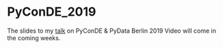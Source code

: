 # PyConDE_2019
The slides to my [talk](https://docs.google.com/presentation/d/1JTwgYQpPoeI0MfRJ1DMK6KDkpUz9nsBj1l5I-YjjP-o/edit?usp=sharing) on PyConDE &amp; PyData Berlin 2019
Video will come in the coming weeks.
